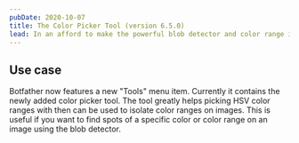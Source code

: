 ```yaml
---
pubDate: 2020-10-07
title: The Color Picker Tool (version 6.5.0)
lead: In an afford to make the powerful blob detector and color range isolation more accessible, a HSV color picker tool has been added to Botfather.
---
```


## Use case

Botfather now features a new "Tools" menu item. Currently it contains the newly added color picker tool. The tool greatly helps picking HSV color ranges with then can be used to isolate color ranges on images. This is useful if you want to find spots of a specific color or color range on an image using the blob detector.

